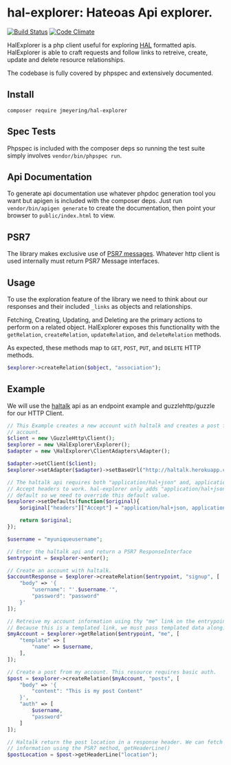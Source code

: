 # hal-explorer: Hateoas Api explorer.

[![Build Status](https://travis-ci.org/Jmeyering/hal-explorer.svg?branch=master)](https://travis-ci.org/Jmeyering/hal-explorer)
[![Code Climate](https://codeclimate.com/github/Jmeyering/hal-explorer/badges/gpa.svg)](https://codeclimate.com/github/Jmeyering/hal-explorer)


HalExplorer is a php client useful for exploring [HAL][1] formatted apis.
HalExplorer is able to craft requests and follow links to retreive, create,
update and delete resource relationships.

The codebase is fully covered by phpspec and extensively documented.

## Install
`composer require jmeyering/hal-explorer`

## Spec Tests
Phpspec is included with the composer deps so running the test suite simply
involves `vendor/bin/phpspec run`.

## Api Documentation
To generate api documentation use whatever phpdoc generation tool you want
but apigen is included with the composer deps. Just run
`vendor/bin/apigen generate` to create the documentation, then point your
browser to `public/index.html` to view.

## PSR7
The library makes exclusive use of [PSR7 messages][0]. Whatever http client is
used internally must return PSR7 Message interfaces.

## Usage
To use the exploration feature of the library we need to think about our
responses and their included `_links` as objects and relationships.

Fetching, Creating, Updating, and Deleting are the primary actions to perform on
a related object. HalExplorer exposes this functionality with the
`getRelation`, `createRelation`, `updateRelation`, and `deleteRelation` methods.

As expected, these methods map to `GET`, `POST`, `PUT`, and `DELETE` HTTP
methods.

```php
$explorer->createRelation($object, "association");
```

## Example
We will use the [haltalk][2] api as an endpoint example and
guzzlehttp/guzzle for our HTTP Client.

```php
// This Example creates a new account with haltalk and creates a post from that
// account.
$client = new \GuzzleHttp\Client();
$explorer = new \HalExplorer\Explorer();
$adapter = new \HalExplorer\ClientAdapters\Adapter();

$adapter->setClient($client);
$explorer->setAdapter($adapter)->setBaseUrl("http://haltalk.herokuapp.com");

// The haltalk api requires both "application/hal+json" and, application/json"
// Accept headers to work. hal-explorer only adds "application/hal+json" by
// default so we need to override this default value.
$explorer->setDefaults(function($original){
    $original["headers"]["Accept"] = "application/hal+json, application/json";

    return $original;
});

$username = "myuniqueusername";

// Enter the haltalk api and return a PSR7 ResponseInterface
$entrypoint = $explorer->enter();

// Create an account with haltalk.
$accountResponse = $explorer->createRelation($entrypoint, "signup", [
    "body" => '{
        "username": "'.$username.'",
        "password": "password"
    }'
]);

// Retreive my account information using thy "me" link on the entrypoint.
// Because this is a templated link, we must pass templated data along.
$myAccount = $explorer->getRelation($entrypoint, "me", [
    "template" => [
        "name" => $username,
    ],
]);

// Create a post from my account. This resource requires basic auth.
$post = $explorer->createRelation($myAccount, "posts", [
    "body" => '{
        "content": "This is my post Content"
    }',
    "auth" => [
        $username,
        "password"
    ]
]);

// Haltalk return the post location in a response header. We can fetch that
// information using the PSR7 method, getHeaderLine()
$postLocation = $post->getHeaderLine("location");
```

[0]: http://www.php-fig.org/psr/psr-7
[1]: http://stateless.co/hal_specification.html
[2]: http://haltalk.herokuapp.com/explorer/browser.html

